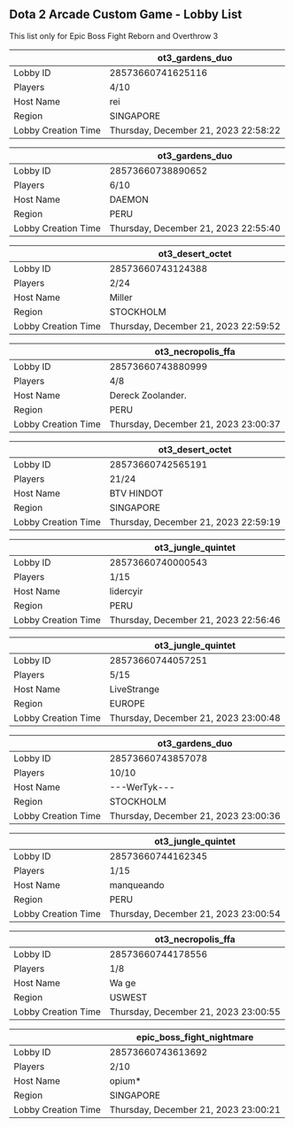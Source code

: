 ## Dota 2 Arcade Custom Game - Lobby List

This list only for Epic Boss Fight Reborn and Overthrow 3

|  | ot3_gardens_duo |
| ------ | ------ |
| Lobby ID | 28573660741625116 |
| Players | 4/10 |
| Host Name | rei |
| Region | SINGAPORE |
| Lobby Creation Time | Thursday, December 21, 2023 22:58:22 |


|  | ot3_gardens_duo |
| ------ | ------ |
| Lobby ID | 28573660738890652 |
| Players | 6/10 |
| Host Name | DAEMON |
| Region | PERU |
| Lobby Creation Time | Thursday, December 21, 2023 22:55:40 |


|  | ot3_desert_octet |
| ------ | ------ |
| Lobby ID | 28573660743124388 |
| Players | 2/24 |
| Host Name | Miller |
| Region | STOCKHOLM |
| Lobby Creation Time | Thursday, December 21, 2023 22:59:52 |


|  | ot3_necropolis_ffa |
| ------ | ------ |
| Lobby ID | 28573660743880999 |
| Players | 4/8 |
| Host Name | Dereck Zoolander. |
| Region | PERU |
| Lobby Creation Time | Thursday, December 21, 2023 23:00:37 |


|  | ot3_desert_octet |
| ------ | ------ |
| Lobby ID | 28573660742565191 |
| Players | 21/24 |
| Host Name | BTV HINDOT |
| Region | SINGAPORE |
| Lobby Creation Time | Thursday, December 21, 2023 22:59:19 |


|  | ot3_jungle_quintet |
| ------ | ------ |
| Lobby ID | 28573660740000543 |
| Players | 1/15 |
| Host Name | lidercyir |
| Region | PERU |
| Lobby Creation Time | Thursday, December 21, 2023 22:56:46 |


|  | ot3_jungle_quintet |
| ------ | ------ |
| Lobby ID | 28573660744057251 |
| Players | 5/15 |
| Host Name | LiveStrange |
| Region | EUROPE |
| Lobby Creation Time | Thursday, December 21, 2023 23:00:48 |


|  | ot3_gardens_duo |
| ------ | ------ |
| Lobby ID | 28573660743857078 |
| Players | 10/10 |
| Host Name | ---WerTyk--- |
| Region | STOCKHOLM |
| Lobby Creation Time | Thursday, December 21, 2023 23:00:36 |


|  | ot3_jungle_quintet |
| ------ | ------ |
| Lobby ID | 28573660744162345 |
| Players | 1/15 |
| Host Name | manqueando |
| Region | PERU |
| Lobby Creation Time | Thursday, December 21, 2023 23:00:54 |


|  | ot3_necropolis_ffa |
| ------ | ------ |
| Lobby ID | 28573660744178556 |
| Players | 1/8 |
| Host Name | Wa  ge |
| Region | USWEST |
| Lobby Creation Time | Thursday, December 21, 2023 23:00:55 |


|  | epic_boss_fight_nightmare |
| ------ | ------ |
| Lobby ID | 28573660743613692 |
| Players | 2/10 |
| Host Name | opium* |
| Region | SINGAPORE |
| Lobby Creation Time | Thursday, December 21, 2023 23:00:21 |


